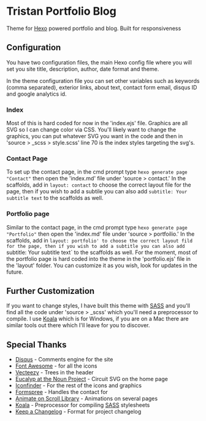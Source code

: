 # Tristan Portfolio Blog

Theme for [Hexo](https://hexo.io/) powered portfolio and blog. Built for responsiveness

## Configuration
You have two configuration files, the main Hexo config file where you will set you site title, description, author, date format and theme.

In the theme configuration file you can set other variables such as keywords (comma separated), exterior links, about text, contact form email, disqus ID and google analytics id.

### Index
Most of this is hard coded for now in the 'index.ejs' file. Graphics are all SVG so I can change color via CSS. You'll likely want to change the graphics, you can put whatever SVG you want in the code and then in 'source > _scss > style.scss' line 70 is the index styles targeting the svg's.

### Contact Page
To set up the contact page, in the cmd prompt type `hexo generate page "Contact"` then open the 'index.md' file under 'source > contact.' In the scaffolds, add in `layout: contact` to choose the correct layout file for the page, then if you wish to add a subtile you can also add `subtitle: Your subtitle text` to the scaffolds as well.

### Portfolio page
Similar to the contact page, in the cmd prompt type `hexo generate page "Portfolio"` then open the 'index.md' file under 'source > portfoilio.' In the scaffolds, add in `layout: portfolio' to choose the correct layout fild for the page, then if you wish to add a subtitle you can also add `subtitle: Your subtitle text` to the scaffolds as well. For the moment, most of the portfolio page is hard coded into the theme in the 'portfolio.ejs' file in the 'layout' folder. You can customize it as you wish, look for updates in the future.

## Further Customization
If you want to change styles, I have built this theme with [SASS](http://sass-lang.com/) and you'll find all the code under 'source > _scss' which you'll need a preprocessor to compile. I use [Koala](http://koala-app.com/) which is for Windows, if you are on a Mac there are similar tools out there which I'll leave for you to discover.

## Special Thanks
- [Disqus](https://disqus.com/) - Comments engine for the site
- [Font Awesome](http://fontawesome.io/) - for all the icons
- [Vecteezy](https://www.vecteezy.com/vector-art/106872-free-vector-tree-tops) - Trees in the header
- [Eucalyp at the Noun Project](https://thenounproject.com/search/?q=pcb&i=1116666) - Circuit SVG on the home page
- [Iconfinder](https://www.iconfinder.com) - For the rest of the icons and graphics
- [Formspree](https://formspree.io/) - Handles the contact for
- [Animate on Scroll Library](http://michalsnik.github.io/aos/ "AOS Github") - Animations on several pages
- [Koala](http://koala-app.com/) - Preprocessor for compiling [SASS](http://sass-lang.com/) stylesheets
- [Keep a Changelog](http://keepachangelog.com/en/1.0.0/) - Format for project changelog